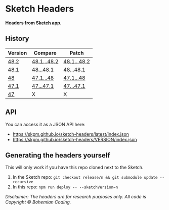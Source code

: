 # Sketch Headers

**Headers from [Sketch app](http://www.sketchapp.com).**

## History

| Version                                              | Compare | Patch |
| ---------------------------------------------------- | ------- | ----- |
| [48.2](https://github.com/skpm/sketch-headers/tree/48.2) | [48.1...48.2](https://github.com/skpm/sketch-headers/compare/48.1...48.2) | [48.1...48.2](https://github.com/skpm/sketch-headers/compare/48.1...48.2.diff) |
| [48.1](https://github.com/skpm/sketch-headers/tree/48.1) | [48...48.1](https://github.com/skpm/sketch-headers/compare/48...48.1) | [48...48.1](https://github.com/skpm/sketch-headers/compare/48...48.1.diff) |
| [48](https://github.com/skpm/sketch-headers/tree/48) | [47.1...48](https://github.com/skpm/sketch-headers/compare/47.1...48) | [47.1...48](https://github.com/skpm/sketch-headers/compare/47.1...48.diff) |
| [47.1](https://github.com/skpm/sketch-headers/tree/47.1) | [47...47.1](https://github.com/skpm/sketch-headers/compare/47...47.1) | [47...47.1](https://github.com/skpm/sketch-headers/compare/47...47.1.diff) |
| [47](https://github.com/skpm/sketch-headers/tree/47) | X       | X     |

## API

You can access it as a JSON API here:

- https://skpm.github.io/sketch-headers/latest/index.json
- https://skpm.github.io/sketch-headers/VERSION/index.json

## Generating the headers yourself

This will only work if you have this repo cloned next to the Sketch.

1. In the Sketch repo: `git checkout release/n && git submodule update --recursive`
2. In this repo: `npm run deploy -- --sketchVersion=n`

_Disclaimer: The headers are for research purposes only. All code is Copyright © Bohemian Coding._
